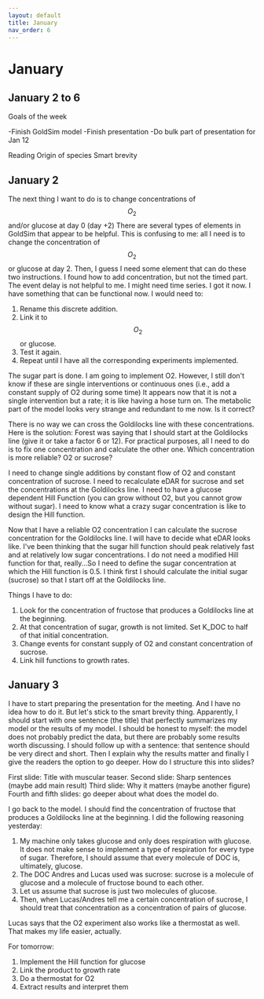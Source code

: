```yaml
---
layout: default
title: January
nav_order: 6
---
```


# January

## January 2 to 6

Goals of the week

-Finish GoldSim model
-Finish presentation
-Do bulk part of presentation for Jan 12

Reading
Origin of species
Smart brevity


## January 2
The next thing I want to do is to change concentrations of $$O_2$$ and/or glucose at day 0 (day +2)
There are several types of elements in GoldSim that appear to be helpful.
This is confusing to me: all I need is to change the concentration of $$O_2$$ or glucose at day 2.
Then, I guess I need some element that can do these two instructions. I found how to add 
concentration, but not the timed part.
The event delay is not helpful to me. I might need time series.
I got it now.
I have something that can be functional now. I would need to:
1. Rename this discrete addition.
2. Link it to $$O_2$$ or glucose.
3. Test it again.
4. Repeat until I have all the corresponding experiments implemented.

The sugar part is done. I am going to implement O2. However, I still don't know if these
are single interventions or continuous ones (i.e., add a constant supply of O2 during some time)
It appears now that it is not a single intervention but a rate; it is like having a hose turn on.
The metabolic part of the model looks very strange and redundant to me now. Is it correct?

There is no way we can cross the Goldilocks line with these concentrations. Here is the solution:
Forest was saying that I should start at the Goldilocks line (give it or take a factor 6 or 12). For
practical purposes, all I need to do is to fix one concentration and calculate the other one. Which
concentration is more reliable? O2 or sucrose?

I need to change single additions by constant flow of O2 and constant concentration of sucrose.
I need to recalculate eDAR for sucrose and set the concentrations at the Goldilocks line.
I need to have a glucose dependent Hill Function (you can grow without O2, but you cannot grow
without sugar). I need to know what a crazy sugar concentration is like to design the Hill function.

Now that I have a reliable O2 concentration I can calculate the sucrose concentration for the
Goldilocks line. I will have to decide what eDAR looks like.
I've been thinking that the sugar hill function should peak relatively fast and at relatively low sugar concentrations.
I do not need a modified Hill function for that, really...So I need to define the sugar concentration at which the 
Hill function is 0.5. I think first I should calculate the initial sugar (sucrose) so that I start off at the 
Goldilocks line.

Things I have to do:
1. Look for the concentration of fructose that produces a Goldilocks line at the beginning.
2. At that concentration of sugar, growth is not limited. Set K_DOC to half of that initial concentration.
3. Change events for constant supply of O2 and constant concentration of sucrose.
4. Link hill functions to growth rates.

## January 3
I have to start preparing the presentation for the meeting. And I have no idea how to do it. But
let's stick to the smart brevity thing.
Apparently, I should start with one sentence (the title) that perfectly summarizes my model or the results of my model.
I should be honest to myself: the model does not probably predict the data, but there are probably some results worth
discussing.
I should follow up with a sentence: that sentence should be very direct and short.
Then I explain why the results matter and finally I give the readers the option to go deeper.
How do I structure this into slides?

First slide: Title with muscular teaser.
Second slide: Sharp sentences (maybe add main result)
Third slide: Why it matters (maybe another figure)
Fourth and fifth slides: go deeper about what does the model do.

I go back to the model.
I should find the concentration of fructose that produces a Goldilocks line at the beginning. I did the following reasoning yesterday:
1. My machine only takes glucose and only does respiration with glucose. It does not make sense to implement a type of respiration for every type of sugar.
Therefore, I should assume that every molecule of DOC is, ultimately, glucose.
2. The DOC Andres and Lucas used was sucrose: sucrose is a molecule of glucose and a molecule of fructose bound to each other.
3. Let us assume that sucrose is just two molecules of glucose.
4. Then, when Lucas/Andres tell me a certain concentration of sucrose, I should treat that concentration as a concentration of pairs of glucose.

Lucas says that the O2 experiment also works like a thermostat as well. That makes my life easier, actually.

For tomorrow:
1. Implement the Hill function for glucose
2. Link the product to growth rate
3. Do a thermostat for O2
4. Extract results and interpret them